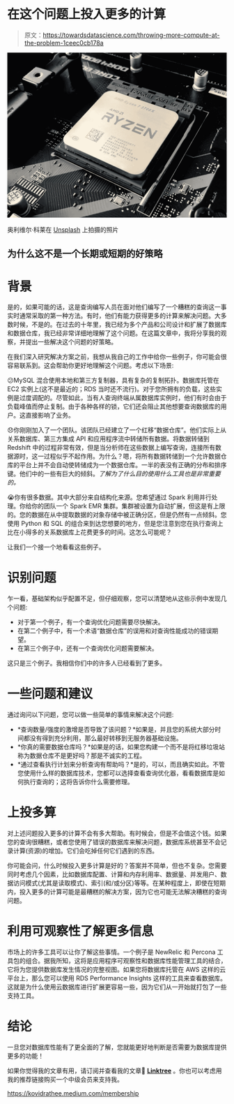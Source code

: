 # 在这个问题上投入更多的计算

> 原文：<https://towardsdatascience.com/throwing-more-compute-at-the-problem-1ceec0cb178a>

![](img/931ac55ed0e89df1df41688f0f99e2d8.png)

奥利维尔·科莱在 [Unsplash](https://unsplash.com/s/photos/processor?utm_source=unsplash&utm_medium=referral&utm_content=creditCopyText) 上拍摄的照片

## 为什么这不是一个长期或短期的好策略

# 背景

是的，如果可能的话，这是查询编写人员在面对他们编写了一个糟糕的查询这一事实时通常采取的第一种方法。有时，他们有能力获得更多的计算来解决问题。大多数时候，不是的。在过去的十年里，我已经为多个产品和公司设计和扩展了数据库和数据仓库，我已经非常详细地理解了这个问题。在这篇文章中，我将分享我的观察，并提出一些解决这个问题的好策略。

在我们深入研究解决方案之前，我想从我自己的工作中给你一些例子，你可能会很容易联系到。这会帮助你更好地理解这个问题。考虑以下场景:

😕MySQL 混合使用本地和第三方复制器，具有复杂的复制拓扑。数据库托管在 EC2 实例上(这不是最近的；RDS 当时还不流行)。对于您所拥有的负载，这些实例是过度调配的。尽管如此，当有人查询终端从属数据库实例时，他们有时会由于负载峰值而停止复制。由于各种各样的锁，它们还会阻止其他想要查询数据库的用户。这直接影响了业务。

😞你刚刚加入了一个团队。该团队已经建立了一个红移“数据仓库”。他们实际上从关系数据库、第三方集成 API 和应用程序流中转储所有数据。将数据转储到 Redshift 中的过程非常有效，但是当分析师在这些数据上编写查询，连接所有数据源时，这一过程似乎不起作用。为什么？嗯，将所有数据转储到一个允许数据仓库的平台上并不会自动使转储成为一个数据仓库。一半的表没有正确的分布和排序键。他们中的一些有巨大的倾斜。*了解为了什么目的使用什么工具也是非常重要的。*

</the-new-data-engineering-stack-78939850bb30>  

😭你有很多数据。其中大部分来自结构化来源。您希望通过 Spark 利用并行处理。你给你的团队一个 Spark EMR 集群。集群被设置为自动扩展，但这是有上限的。您的数据在从中提取数据的对象存储中被正确分区，但是仍然有一点倾斜。您使用 Python 和 SQL 的组合来到达您想要的地方，但是您注意到您在执行查询上比在小得多的关系数据库上花费更多的时间。这怎么可能呢？

让我们一个接一个地看看这些例子。

# 识别问题

乍一看，基础架构似乎配置不足，但仔细观察，您可以清楚地从这些示例中发现几个问题:

*   对于第一个例子，有一个查询优化问题需要尽快解决。
*   在第二个例子中，有一个术语“数据仓库”的误用和对查询性能成功的错误期望。
*   在第三个例子中，还有一个查询优化问题需要解决。

这只是三个例子。我相信你们中的许多人已经看到了更多。

# 一些问题和建议

通过询问以下问题，您可以做一些简单的事情来解决这个问题:

*   *查询数量/强度的激增是否导致了该问题？*如果是，并且您的系统大部分时间都没有得到充分利用，那么最好转移到无服务器基础设施。
*   *你真的需要数据仓库吗？*如果是的话，如果您构建一个而不是将红移垃圾站称为数据仓库不是更好吗？那是不诚实的工程。
*   *通过查看执行计划来分析查询有帮助吗？*是的，可以，而且确实如此。不管您使用什么样的数据库技术，您都可以选择查看查询优化器，看看数据库是如何执行查询的；这将告诉你什么需要修理。

# **上投多算**

对上述问题投入更多的计算不会有多大帮助。有时候会，但是不会值这个钱。如果您的查询很糟糕，或者您使用了错误的数据库来解决问题，数据库系统甚至不会记录计算(资源)的增加。它们会吃掉任何它们遇到的东西。

你可能会问，什么时候投入更多计算是好的？答案并不简单，但也不复杂。您需要同时考虑几个因素，比如数据库配置、计算和内存利用率、数据量、并发用户、数据访问模式(尤其是读取模式)、索引(和/或分区)等等。在某种程度上，即使在短期内，投入更多的计算可能是最糟糕的解决方案，因为它也可能无法解决糟糕的查询问题。

</the-art-of-discarding-data-4948ae3b3d14>  

# 利用可观察性了解更多信息

市场上的许多工具可以让你了解这些事情。一个例子是 NewRelic 和 Percona 工具包的组合。据我所知，这将是应用程序可观察性和数据库性能管理工具的结合，它将为您提供数据库发生情况的完整视图。如果您将数据库托管在 AWS 这样的云平台上，那么您可以使用 RDS Performance Insights 这样的工具来查看数据库。这就是为什么使用云数据库进行扩展更容易一些，因为它们从一开始就打包了一些支持工具。

</numbers-every-data-engineer-should-know-cc5c1a0bc3ec>  

# 结论

一旦您对数据库性能有了更全面的了解，您就能更好地判断是否需要为数据库提供更多的功能！

如果你觉得我的文章有用，请订阅并查看我的文章🌲 [**Linktree**](linktree.com/kovid) 。你也可以考虑用我的推荐链接购买一个中级会员来支持我。

<https://kovidrathee.medium.com/membership> 